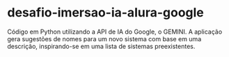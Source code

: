 # desafio-imersao-ia-alura-google
Código em Python utilizando a API de IA do Google, o GEMINI. A aplicação gera sugestões de nomes para um novo sistema com base em uma descrição, inspirando-se em uma lista de sistemas preexistentes.
